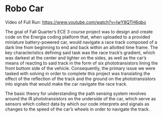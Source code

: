 # Robo Car
Video of Full Run:
https://www.youtube.com/watch?v=IwY8QTH6qbo

The goal of Fall Quarter’s ECE 3 course project was to design and create code on the Energia coding platform that, 
when uploaded to a provided miniature battery-powered car, would navigate a race track composed of a dark line from beginning 
to end and back within an allotted time frame. The key characteristics defining said task was the race track’s gradient, 
which was darkest at the center and lighter on the sides, as well as the car’s means of reacting to said track in the form
of six phototransistors lining the front bottom side of the vehicle. Consequently, the primary issue we were tasked with solving
in order to complete this project was translating the effect of the reflection of the track and the ground on the phototransistors
into signals that would make the car navigate the race track.

The basic theory for understanding the path sensing system revolves around the IR phototransistors on the underside of the car, 
which serve as sensors which collect data by which our code interprets and signals as changes to the speed of the car’s wheels 
in order to navigate the track.

